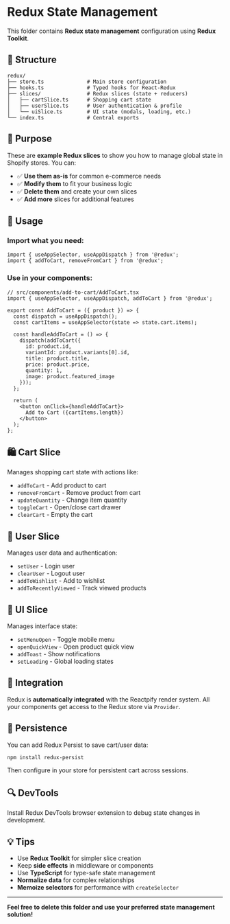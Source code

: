 # Redux State Management

This folder contains **Redux state management** configuration using **Redux Toolkit**.

## 📁 Structure

```
redux/
├── store.ts              # Main store configuration
├── hooks.ts              # Typed hooks for React-Redux
├── slices/               # Redux slices (state + reducers)
│   ├── cartSlice.ts      # Shopping cart state
│   ├── userSlice.ts      # User authentication & profile
│   └── uiSlice.ts        # UI state (modals, loading, etc.)
└── index.ts              # Central exports
```

## 🎯 Purpose

These are **example Redux slices** to show you how to manage global state in Shopify stores. You can:

- ✅ **Use them as-is** for common e-commerce needs
- ✅ **Modify them** to fit your business logic
- ✅ **Delete them** and create your own slices
- ✅ **Add more** slices for additional features

## 🚀 Usage

### Import what you need:
```tsx
import { useAppSelector, useAppDispatch } from '@redux';
import { addToCart, removeFromCart } from '@redux';
```

### Use in your components:
```tsx
// src/components/add-to-cart/AddToCart.tsx
import { useAppSelector, useAppDispatch, addToCart } from '@redux';

export const AddToCart = ({ product }) => {
  const dispatch = useAppDispatch();
  const cartItems = useAppSelector(state => state.cart.items);
  
  const handleAddToCart = () => {
    dispatch(addToCart({
      id: product.id,
      variantId: product.variants[0].id,
      title: product.title,
      price: product.price,
      quantity: 1,
      image: product.featured_image
    }));
  };

  return (
    <button onClick={handleAddToCart}>
      Add to Cart ({cartItems.length})
    </button>
  );
};
```

## 🛍️ Cart Slice

Manages shopping cart state with actions like:
- `addToCart` - Add product to cart
- `removeFromCart` - Remove product from cart
- `updateQuantity` - Change item quantity
- `toggleCart` - Open/close cart drawer
- `clearCart` - Empty the cart

## 👤 User Slice  

Manages user data and authentication:
- `setUser` - Login user
- `clearUser` - Logout user
- `addToWishlist` - Add to wishlist
- `addToRecentlyViewed` - Track viewed products

## 🎨 UI Slice

Manages interface state:
- `setMenuOpen` - Toggle mobile menu
- `openQuickView` - Open product quick view
- `addToast` - Show notifications
- `setLoading` - Global loading states

## 🔧 Integration

Redux is **automatically integrated** with the Reactpify render system. All your components get access to the Redux store via `Provider`.

## 💾 Persistence

You can add Redux Persist to save cart/user data:

```bash
npm install redux-persist
```

Then configure in your store for persistent cart across sessions.

## 🔍 DevTools

Install Redux DevTools browser extension to debug state changes in development.

## 💡 Tips

- Use **Redux Toolkit** for simpler slice creation
- Keep **side effects** in middleware or components
- Use **TypeScript** for type-safe state management  
- **Normalize data** for complex relationships
- **Memoize selectors** for performance with `createSelector`

---

**Feel free to delete this folder and use your preferred state management solution!** 
